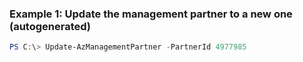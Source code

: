 ### Example 1: Update the management partner to a new one (autogenerated)
```powershell
PS C:\> Update-AzManagementPartner -PartnerId 4977985
```

